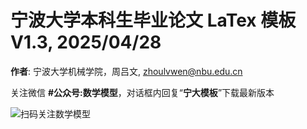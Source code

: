 # 宁波大学本科生毕业论文 LaTex 模板 V1.3, 2025/04/28

**作者**: 宁波大学机械学院，周吕文, zhoulvwen@nbu.edu.cn

关注微信 **#公众号:数学模型**，对话框内回复“**宁大模板**”下载最新版本

![扫码关注数学模型](https://avatars3.githubusercontent.com/u/56642120?s=200&v=4)
